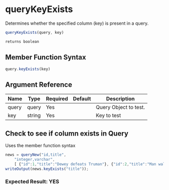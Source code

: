 # queryKeyExists

Determines whether the specified column (key) is present in a query.

```javascript
queryKeyExists(query, key)
```

```javascript
returns boolean
```

## Member Function Syntax

```javascript
query.keyExists(key)
```

## Argument Reference

| Name | Type | Required | Default | Description |
| --- | --- | --- | --- | --- |
| query | query | Yes |  | Query Object to test. |
| key | string | Yes |  | Key to test |

## Check to see if column exists in Query

Uses the member function syntax

```javascript
news = queryNew("id,title",
    "integer,varchar",
    [ {"id":1,"title":"Dewey defeats Truman"}, {"id":2,"title":"Man walks on Moon"} ]);
writeOutput(news.keyExists("title"));
```

### Expected Result: YES

